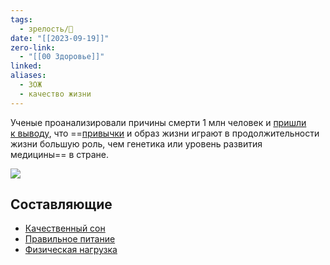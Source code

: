 ```yaml
---
tags:
  - зрелость/🌱
date: "[[2023-09-19]]"
zero-link:
  - "[[00 Здоровье]]"
linked: 
aliases:
  - ЗОЖ
  - качество жизни
---
```

Ученые проанализировали причины смерти 1 млн человек и [пришли к выводу](http://www.nejm.org/doi/full/10.1056/NEJMsa073350), что ==[привычки](Привычки.md) и образ жизни играют в продолжительности жизни большую роль, чем генетика или уровень развития медицины== в стране.

![](screen%201059.png)
## Составляющие
- [Качественный сон](Качественный%20сон.md)
- [Правильное питание](Правильное%20питание.md)
- [Физическая нагрузка](Физическая%20нагрузка.md)
